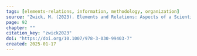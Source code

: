 ```yaml
---
tags: [elements-relations, information, methodology, organization]
source: "Zwick, M. (2023). Elements and Relations: Aspects of a Scientific Metaphysics (Vol. 35). Springer International Publishing."
page: 92
chapter: ""
citation_key: "zwick2023"
doi: "https://doi.org/10.1007/978-3-030-99403-7"
created: 2025-01-17
---
```


